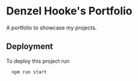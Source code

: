 # Denzel Hooke's Portfolio
A portfolio to showcase my projects. 

## Deployment

To deploy this project run

```bash
  npm run start
```

                                                                                                                                                                                                                                                                                                                                                                                                                                                                                                                                                                                                                                                                                                                                                                                                                                                                                                                                                                                                                                                    
